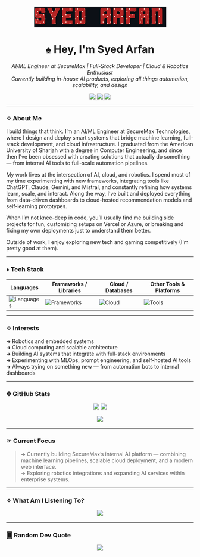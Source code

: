<p align="center">
  <img src="name_banner.gif" alt="Syed Arfan Banner" />
</p>

<h1 align="center">♠︎ Hey, I'm Syed Arfan</h1>

<p align="center">
  <em>AI/ML Engineer at SecureMax | Full-Stack Developer | Cloud & Robotics Enthusiast</em><br>
  <em>Currently building in-house AI products, exploring all things automation, scalability, and design</em>
</p>

<p align="center">
  <a href="https://instagram.com/simplyarfan">
    <img src="https://img.shields.io/badge/Instagram-E4405F?style=for-the-badge&logo=instagram&logoColor=white" />
  </a>
  <a href="https://www.linkedin.com/in/syedarfan/">
    <img src="https://img.shields.io/badge/LinkedIn-0077B5?style=for-the-badge&logo=linkedin&logoColor=white" />
  </a>
  <a href="https://discord.com/users/simplyarfan">
    <img src="https://img.shields.io/badge/Discord-5865F2?style=for-the-badge&logo=discord&logoColor=white" />
  </a>
</p>

---

### ✧ About Me
I build things that think. I’m an AI/ML Engineer at SecureMax Technologies, where I design and deploy smart systems that bridge machine learning, full-stack development, and cloud infrastructure. I graduated from the American University of Sharjah with a degree in Computer Engineering, and since then I’ve been obsessed with creating solutions that actually do something — from internal AI tools to full-scale automation pipelines.

My work lives at the intersection of AI, cloud, and robotics. I spend most of my time experimenting with new frameworks, integrating tools like ChatGPT, Claude, Gemini, and Mistral, and constantly refining how systems learn, scale, and interact. Along the way, I’ve built and deployed everything from data-driven dashboards to cloud-hosted recommendation models and self-learning prototypes.

When I’m not knee-deep in code, you’ll usually find me building side projects for fun, customizing setups on Vercel or Azure, or breaking and fixing my own deployments just to understand them better.

Outside of work, I enjoy exploring new tech and gaming competitively (I'm pretty good at them).

---

### ♦︎ Tech Stack

| **Languages** | **Frameworks / Libraries** | **Cloud / Databases** | **Other Tools & Platforms** |
|----------------|-----------------------------|------------------------|------------------------------|
| ![Languages](https://skillicons.dev/icons?i=py,cpp,c,asm,js,ts,html,css) | ![Frameworks](https://skillicons.dev/icons?i=react,nextjs,framer,tailwind,nodejs,express,django,fastapi) | ![Cloud](https://skillicons.dev/icons?i=postgres,azure,vercel,netlify,firebase,aws,neon,docker) | ![Tools](https://skillicons.dev/icons?i=git,github,vscode,linux,bash,notion,figma,postman) |

---

### ✧ Interests
➜ Robotics and embedded systems  
➜ Cloud computing and scalable architecture  
➜ Building AI systems that integrate with full-stack environments  
➜ Experimenting with MLOps, prompt engineering, and self-hosted AI tools  
➜ Always trying on something new — from automation bots to internal dashboards

---

### ✥ GitHub Stats
<p align="center">
  <img src="https://github-readme-stats.vercel.app/api?username=simplyarfan&show_icons=true&theme=radical" height="160"/>
  <img src="https://github-readme-stats.vercel.app/api/top-langs/?username=simplyarfan&layout=compact&theme=radical" height="160"/>
</p>

<p align="center">
  <img src="https://github-profile-trophy.vercel.app/?username=simplyarfan&theme=onedark" />
</p>

---

### ☞ Current Focus
> ➜ Currently building SecureMax’s internal AI platform — combining machine learning pipelines, scalable cloud deployment, and a modern web interface.  
> ➜ Exploring robotics integrations and expanding AI services within enterprise systems.

---

### ✧ What Am I Listening To?

<p align="center">
  <a href="https://spotify-github-profile.kittinanx.com/api/view?uid=rtb5ne6ivtlgfk2dte67qmqyc&redirect=true">
    <img src="https://spotify-github-profile.kittinanx.com/api/view?uid=rtb5ne6ivtlgfk2dte67qmqyc&cover_image=true&theme=spotify-embed&show_offline=true&background_color=121212&interchange=false&profanity=false&mode=dark&bar_color=53b14f&bar_color_cover=true">
  </a>
</p>

---

### 🂠 Random Dev Quote

<p align="center">
  <img src="https://quotes-github-readme.vercel.app/api?type=horizontal&theme=radical" />
</p>
